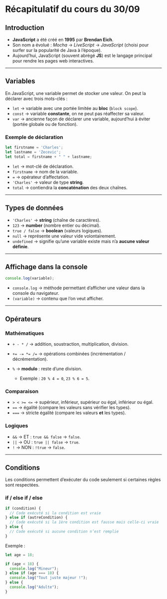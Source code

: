 # Récapitulatif du cours du 30/09

## Introduction

* **JavaScript** a été créé en **1995** par **Brendan Eich**.
* Son nom a évolué : *Mocha* → *LiveScript* → *JavaScript* (choisi pour surfer sur la popularité de Java à l’époque).
* Aujourd’hui, JavaScript (souvent abrégé **JS**) est le langage principal pour rendre les pages web interactives.

---

## Variables

En JavaScript, une variable permet de stocker une valeur. On peut la déclarer avec trois mots-clés :

* `let` → variable avec une portée limitée au **bloc** (`block scope`).
* `const` → variable **constante**, on ne peut pas réaffecter sa valeur.
* `var` → ancienne façon de déclarer une variable, aujourd’hui à éviter (portée globale ou de fonction).

### Exemple de déclaration

```js
let firstname = 'Charles';
let lastname = 'Zecevic';
let total = firstname + " " + lastname;
```

* `let` → mot-clé de déclaration.
* `firstname` → nom de la variable.
* `=` → opérateur d’affectation.
* `'Charles'` → valeur de type **string**.
* `total` → contiendra la **concaténation** des deux chaînes.

---

## Types de données

* `'Charles'` → **string** (chaîne de caractères).
* `123` → **number** (nombre entier ou décimal).
* `true / false` → **boolean** (valeurs logiques).
* `null` → représente une valeur vide volontairement.
* `undefined` → signifie qu’une variable existe mais n’a **aucune valeur définie**.

---

## Affichage dans la console

```js
console.log(variable);
```

* `console.log` → méthode permettant d’afficher une valeur dans la console du navigateur.
* `(variable)` → contenu que l’on veut afficher.

---

## Opérateurs

### Mathématiques

* `+ - * /` → addition, soustraction, multiplication, division.
* `+= -= *= /=` → opérations combinées (incrémentation / décrémentation).
* `%` → **modulo** : reste d’une division.

  * Exemple : `20 % 4 = 0`, `23 % 6 = 5`.

### Comparaison

* `> < >= <=` → supérieur, inférieur, supérieur ou égal, inférieur ou égal.
* `==` → égalité (compare les valeurs sans vérifier les types).
* `===` → stricte égalité (compare les valeurs **et** les types).

### Logiques

* `&&` → ET : `true && false` → `false`.
* `||` → OU : `true || false` → `true`.
* `!` → NON : `!true` → `false`.

---

## Conditions

Les conditions permettent d’exécuter du code seulement si certaines règles sont respectées.

### if / else if / else

```js
if (condition) {
  // Code exécuté si la condition est vraie
} else if (autreCondition) {
  // Code exécuté si la 1ère condition est fausse mais celle-ci vraie
} else {
  // Code exécuté si aucune condition n’est remplie
}
```

Exemple :

```js
let age = 18;

if (age < 18) {
  console.log("Mineur");
} else if (age === 18) {
  console.log("Tout juste majeur !");
} else {
  console.log("Adulte");
}
```
